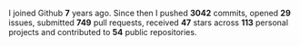 
I joined Github **7** years ago. Since then I pushed **3042** commits, opened **29** issues, submitted **749** pull requests, received **47** stars across **113** personal projects and contributed to **54** public repositories.
